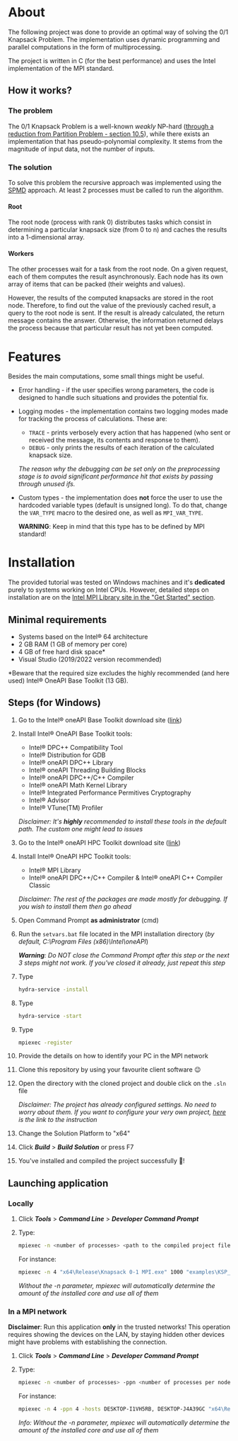 # About
The following project was done to provide an optimal way of solving the 0/1 Knapsack Problem. The implementation uses dynamic programming and parallel computations in the form of multiprocessing.

The project is written in C (for the best performance) and uses the Intel implementation of the MPI standard.

## How it works?
### The problem
The 0/1 Knapsack Problem is a well-known _weakly_ NP-hard ([through a reduction from Partition Problem - section 10.5](https://www.cs.cmu.edu/afs/cs/academic/class/15854-f05/www/scribe/lec10.pdf)), while there exists an implementation that has pseudo-polynomial complexity. It stems from the magnitude of input data, not the number of inputs.

### The solution
To solve this problem the recursive approach was implemented using the [SPMD](https://en.wikipedia.org/wiki/Single_program,_multiple_data) approach. At least 2 processes must be called to run the algorithm.

#### Root
The root node (process with rank 0) distributes tasks which consist in determining a particular knapsack size (from 0 to n) and caches the results into a 1-dimensional array.

#### Workers
The other processes wait for a task from the root node. On a given request, each of them computes the result asynchronously. Each node has its own array of items that can be packed (their weights and values).

However, the results of the computed knapsacks are stored in the root node. Therefore, to find out the value of the previously cached result, a query to the root node is sent. If the result is already calculated, the return message contains the answer. Otherwise, the information returned delays the process because that particular result has not yet been computed.

# Features
Besides the main computations, some small things might be useful.

- Error handling - if the user specifies wrong parameters, the code is designed to handle such situations and provides the potential fix.
- Logging modes - the implementation contains two logging modes made for tracking the process of calculations. These are:
  - `TRACE` - prints verbosely every action that has happened (who sent or received the message, its contents and response to them).
  - `DEBUG` - only prints the results of each iteration of the calculated knapsack size.

   *The reason why the debugging can be set only on the preprocessing stage is to avoid significant performance hit that exists by passing through unused ifs.*
- Custom types - the implementation does **not** force the user to use the hardcoded variable types (default is unsigned long). To do that, change the `VAR_TYPE` macro to the desired one, as well as `MPI_VAR_TYPE`.
  
    **WARNING**: Keep in mind that this type has to be defined by MPI standard!

# Installation
The provided tutorial was tested on Windows machines and it's **dedicated** purely to systems working on Intel CPUs. However, detailed steps on installation are on the [Intel MPI Library site in the "Get Started" section](https://www.intel.com/content/www/us/en/developer/tools/oneapi/mpi-library.html#gs.2t9kdv:~:text=Documentation-,Get%20Started,-Windows).

## Minimal requirements
- Systems based on the Intel® 64 architecture
- 2 GB RAM (1 GB of memory per core)
- 4 GB of free hard disk space*
- Visual Studio (2019/2022 version recommended)

*Beware that the required size excludes the highly recommended (and here used) Intel® OneAPI Base Toolkit (13 GB).

## Steps (for Windows)
1. Go to the Intel® oneAPI Base Toolkit download site ([link](https://www.intel.com/content/www/us/en/developer/tools/oneapi/base-toolkit-download.html))
2. Install Intel® OneAPI Base Toolkit tools:
   - Intel® DPC++ Compatibility Tool
   - Intel® Distribution for GDB
   - Intel® oneAPI DPC++ Library
   - Intel® oneAPI Threading Building Blocks
   - Intel® oneAPI DPC++/C++ Compiler
   - Intel® oneAPI Math Kernel Library
   - Intel® Integrated Performance Permitives Cryptography
   - Intel® Advisor
   - Intel® VTune(TM) Profiler
  
    *Disclaimer: It's **highly** recommended to install these tools in the default path. The custom one might lead to issues*

3. Go to the Intel® oneAPI HPC Toolkit download site ([link](https://www.intel.com/content/www/us/en/developer/tools/oneapi/hpc-toolkit-download.html))
4. Install Intel® OneAPI HPC Toolkit tools:
   - Intel® MPI Library
   - Intel® oneAPI DPC++/C++ Compiler & Intel® oneAPI C++ Compiler Classic

    *Disclaimer: The rest of the packages are made mostly for debugging. If you wish to install them then go ahead*

5. Open Command Prompt **as administrator** (cmd)
6. Run the `setvars.bat` file located in the MPI installation directory (*by default, C:\Program Files (x86)\Intel\oneAPI*)

    ***Warning**: Do NOT close the Command Prompt after this step or the next 3 steps might not work. If you've closed it already, just repeat this step*
7. Type
   ```bash
   hydra-service -install
   ```
8. Type
   ```bash
   hydra-service -start
   ```
9. Type
   ```bash
   mpiexec -register
   ```
10. Provide the details on how to identify your PC in the MPI network
11. Clone this repository by using your favourite client software 😉
12. Open the directory with the cloned project and double click on the `.sln` file

    *Disclaimer: The project has already configured settings. No need to worry about them. If you want to configure your very own project, [here](https://www.intel.com/content/www/us/en/develop/documentation/mpi-developer-guide-windows/top/compiling-and-linking/configuring-a-visual-studio-project.html) is the link to the instruction*

13. Change the Solution Platform to "x64"
14. Click ***Build*** > ***Build Solution*** or press F7
15. You've installed and compiled the project successfully 🎉!

## Launching application

### Locally
1. Click ***Tools*** > ***Command Line*** > ***Developer Command Prompt***
2. Type:
   ```bash
   mpiexec -n <number of processes> <path to the compiled project file> <args>
   ```
    
    For instance:
    ```bash
    mpiexec -n 4 "x64\Release\Knapsack 0-1 MPI.exe" 1000 "examples\KSP_testCase.bin"
    ```

    *Without the -n parameter, mpiexec will automatically determine the amount of the installed core and use all of them*

### In a MPI network
**Disclaimer**: Run this application **only** in the trusted networks! This operation requires showing the devices on the LAN, by staying hidden other devices might have problems with establishing the connection.

1. Click ***Tools*** > ***Command Line*** > ***Developer Command Prompt***
2. Type:
   ```bash
   mpiexec -n <number of processes> -ppn <number of processes per node> -hosts <host1>, <host2>, ..., <hostN> <path to the compiled project file> <args>
   ```
    
   For instance:
   ```bash
   mpiexec -n 4 -ppn 4 -hosts DESKTOP-I1VH5RB, DESKTOP-J4A39GC "x64\Release\Knapsack 0-1 MPI.exe" 1000 "examples\KSP_testCase.bin"
   ```

   *Info: Without the -n parameter, mpiexec will automatically determine the amount of the installed core and use all of them*
   